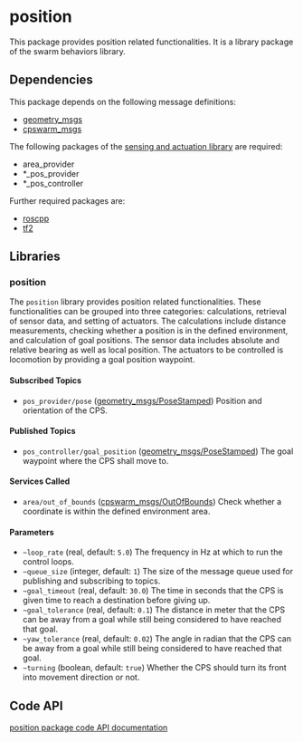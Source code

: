 # position

This package provides position related functionalities. It is a library package of the swarm behaviors library.

## Dependencies
This package depends on the following message definitions:
* [geometry_msgs](https://wiki.ros.org/geometry_msgs)
* [cpswarm_msgs](https://cpswarm.github.io/cpswarm_msgs/html/index-msg.html)

The following packages of the [sensing and actuation library](https://github.com/cpswarm/sensing_actuation) are required:
* area_provider
* *_pos_provider
* *_pos_controller

Further required packages are:
* [roscpp](https://wiki.ros.org/roscpp/)
* [tf2](https://wiki.ros.org/tf2/)

## Libraries

### position
The `position` library provides position related functionalities. These functionalities can be grouped into three categories: calculations, retrieval of sensor data, and setting of actuators. The calculations include distance measurements, checking whether a position is in the defined environment, and calculation of goal positions. The sensor data includes absolute and relative bearing as well as local position. The actuators to be controlled is locomotion by providing a goal position waypoint.

#### Subscribed Topics
* `pos_provider/pose` ([geometry_msgs/PoseStamped](https://docs.ros.org/api/geometry_msgs/html/msg/PoseStamped.html))
  Position and orientation of the CPS.

#### Published Topics
* `pos_controller/goal_position` ([geometry_msgs/PoseStamped](https://docs.ros.org/api/geometry_msgs/html/msg/PoseStamped.html))
  The goal waypoint where the CPS shall move to.

#### Services Called
* `area/out_of_bounds` ([cpswarm_msgs/OutOfBounds](https://cpswarm.github.io/cpswarm_msgs/html/srv/OutOfBounds.html))
  Check whether a coordinate is within the defined environment area.

#### Parameters
* `~loop_rate` (real, default: `5.0`)
  The frequency in Hz at which to run the control loops.
* `~queue_size` (integer, default: `1`)
  The size of the message queue used for publishing and subscribing to topics.
* `~goal_timeout` (real, default: `30.0`)
  The time in seconds that the CPS is given time to reach a destination before giving up.
* `~goal_tolerance` (real, default: `0.1`)
  The distance in meter that the CPS can be away from a goal while still being considered to have reached that goal.
* `~yaw_tolerance` (real, default: `0.02`)
  The angle in radian that the CPS can be away from a goal while still being considered to have reached that goal.
* `~turning` (boolean, default: `true`)
  Whether the CPS should turn its front into movement direction or not.

## Code API
[position package code API documentation](https://cpswarm.github.io/swarm_behaviors/position/docs/html/files.html)
